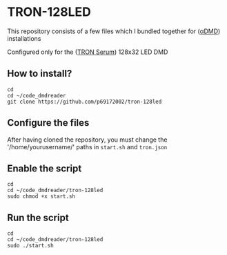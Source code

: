 # TRON-128LED
This repository consists of a few files which I bundled together for ([αDMD](https://github.com/pinballpower/alpha_dmd)) installations

Configured only for the ([TRON Serum](https://vpuniverse.com/files/file/14216-tron-legacy-stern-2011-dmd-64-colors-serum-format-v22-final/)) 128x32 LED DMD

## How to install?

```
cd
cd ~/code_dmdreader
git clone https://github.com/p69172002/tron-128led
```
## Configure the files
After having cloned the repository, you must change the '/home/yourusername/' paths in `start.sh` and `tron.json`

## Enable the script
```
cd
cd ~/code_dmdreader/tron-128led
sudo chmod +x start.sh
```

## Run the script
```
cd
cd ~/code_dmdreader/tron-128led
sudo ./start.sh
```
